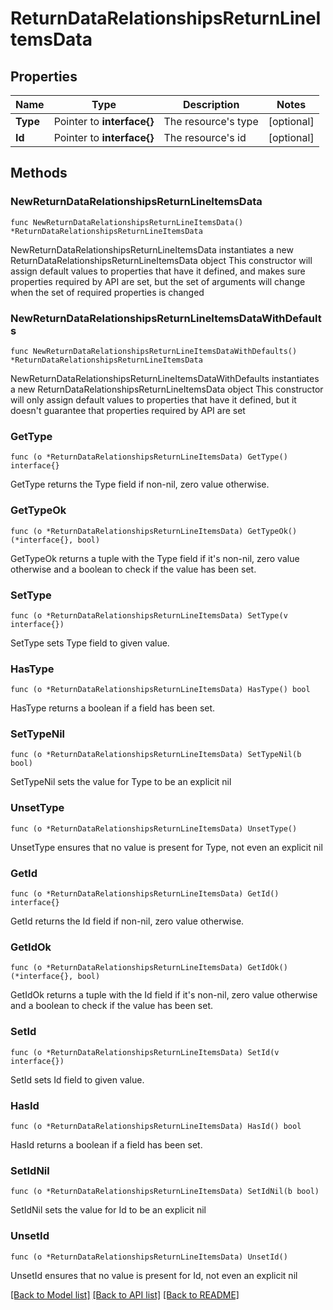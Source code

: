 # ReturnDataRelationshipsReturnLineItemsData

## Properties

Name | Type | Description | Notes
------------ | ------------- | ------------- | -------------
**Type** | Pointer to **interface{}** | The resource&#39;s type | [optional] 
**Id** | Pointer to **interface{}** | The resource&#39;s id | [optional] 

## Methods

### NewReturnDataRelationshipsReturnLineItemsData

`func NewReturnDataRelationshipsReturnLineItemsData() *ReturnDataRelationshipsReturnLineItemsData`

NewReturnDataRelationshipsReturnLineItemsData instantiates a new ReturnDataRelationshipsReturnLineItemsData object
This constructor will assign default values to properties that have it defined,
and makes sure properties required by API are set, but the set of arguments
will change when the set of required properties is changed

### NewReturnDataRelationshipsReturnLineItemsDataWithDefaults

`func NewReturnDataRelationshipsReturnLineItemsDataWithDefaults() *ReturnDataRelationshipsReturnLineItemsData`

NewReturnDataRelationshipsReturnLineItemsDataWithDefaults instantiates a new ReturnDataRelationshipsReturnLineItemsData object
This constructor will only assign default values to properties that have it defined,
but it doesn't guarantee that properties required by API are set

### GetType

`func (o *ReturnDataRelationshipsReturnLineItemsData) GetType() interface{}`

GetType returns the Type field if non-nil, zero value otherwise.

### GetTypeOk

`func (o *ReturnDataRelationshipsReturnLineItemsData) GetTypeOk() (*interface{}, bool)`

GetTypeOk returns a tuple with the Type field if it's non-nil, zero value otherwise
and a boolean to check if the value has been set.

### SetType

`func (o *ReturnDataRelationshipsReturnLineItemsData) SetType(v interface{})`

SetType sets Type field to given value.

### HasType

`func (o *ReturnDataRelationshipsReturnLineItemsData) HasType() bool`

HasType returns a boolean if a field has been set.

### SetTypeNil

`func (o *ReturnDataRelationshipsReturnLineItemsData) SetTypeNil(b bool)`

 SetTypeNil sets the value for Type to be an explicit nil

### UnsetType
`func (o *ReturnDataRelationshipsReturnLineItemsData) UnsetType()`

UnsetType ensures that no value is present for Type, not even an explicit nil
### GetId

`func (o *ReturnDataRelationshipsReturnLineItemsData) GetId() interface{}`

GetId returns the Id field if non-nil, zero value otherwise.

### GetIdOk

`func (o *ReturnDataRelationshipsReturnLineItemsData) GetIdOk() (*interface{}, bool)`

GetIdOk returns a tuple with the Id field if it's non-nil, zero value otherwise
and a boolean to check if the value has been set.

### SetId

`func (o *ReturnDataRelationshipsReturnLineItemsData) SetId(v interface{})`

SetId sets Id field to given value.

### HasId

`func (o *ReturnDataRelationshipsReturnLineItemsData) HasId() bool`

HasId returns a boolean if a field has been set.

### SetIdNil

`func (o *ReturnDataRelationshipsReturnLineItemsData) SetIdNil(b bool)`

 SetIdNil sets the value for Id to be an explicit nil

### UnsetId
`func (o *ReturnDataRelationshipsReturnLineItemsData) UnsetId()`

UnsetId ensures that no value is present for Id, not even an explicit nil

[[Back to Model list]](../README.md#documentation-for-models) [[Back to API list]](../README.md#documentation-for-api-endpoints) [[Back to README]](../README.md)


